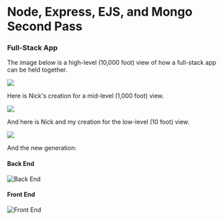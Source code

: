 # Node, Express, EJS, and Mongo Second Pass

### Full-Stack App

The image below is a high-level (10,000 foot) view of how a full-stack app can be held together.

![](MEAN_stack.png)

Here is Nick's creation for a mid-level (1,000 foot) view.

![](TheStack_Letter.png)

And here is Nick and my creation for the low-level (10 foot) view.

![](fullStack.jpg)

And the new generation:

#### Back End

![Back End](newFullStack1.jpg)

#### Front End

![Front End](newFullStack2.jpg)
